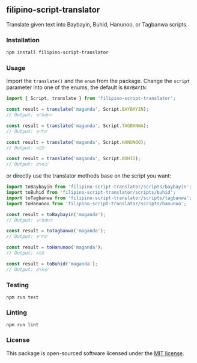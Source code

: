 ## filipino-script-translator

Translate given text into Baybayin, Buhid, Hanunoo, or Tagbanwa scripts.

### Installation

```bash
npm install filipino-script-translator
```

### Usage

Import the `translate()` and the `enum` from the package.
Change the `script` parameter into one of the enums, the default is `BAYBAYIN`:

```ts
import { Script, translate } from 'filipino-script-translator';

const result = translate('maganda', Script.BAYBAYIN);
// Output: ᜋᜄᜈ᜔ᜇ

const result = translate('maganda', Script.TAGBANWA);
// Output: ᝫᝤᝧ

const result = translate('maganda', Script.HANUNOO);
// Output: ᜫᜤᜨ᜴ᜧ

const result = translate('maganda', Script.BUHID);
// Output: ᝋᝄnᝇ
```

or directly use the translator methods base on the script you want:

```js
import toBaybayin from 'filipino-script-translator/scripts/baybayin';
import toBuhid from 'filipino-script-translator/scripts/buhid';
import toTagbanwa from 'filipino-script-translator/scripts/tagbanwa';
import toHanunoo from 'filipino-script-translator/scripts/hanunoo';

const result = toBaybayin('maganda');
// Output: ᜋᜄᜈ᜔ᜇ

const result = toTagbanwa('maganda');
// Output: ᝫᝤᝧ

const result = toHanunoo('maganda');
// Output: ᜫᜤᜨ᜴ᜧ

const result = toBuhid('maganda');
// Output: ᝋᝄnᝇ
```

### Testing

```
npm run test
```

### Linting

```
npm run lint
```

### License

This package is open-sourced software licensed under the [MIT license](https://opensource.org/licenses/MIT).
